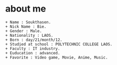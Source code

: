 # about me

    + Name : Soukthasen.
    + Nick Name : Bie.
    + Gender : Male.
    + Nationality : LAOS.
    + Born : day/21/month/12.
    + Studied at school : POLYTECHNIC COLLEGE LAOS.
    + Faculty : IT industry.
    + Euducation : advanced.
    + Favorite : Video game, Movie, Anime, Music.